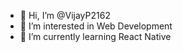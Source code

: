 - 👋 Hi, I’m @VijayP2162
- 👀 I’m interested in Web Development
- 🌱 I’m currently learning React Native


<!---
VijayP2162/VijayP2162 is a ✨ special ✨ repository because its `README.md` (this file) appears on your GitHub profile.
You can click the Preview link to take a look at your changes.
--->
